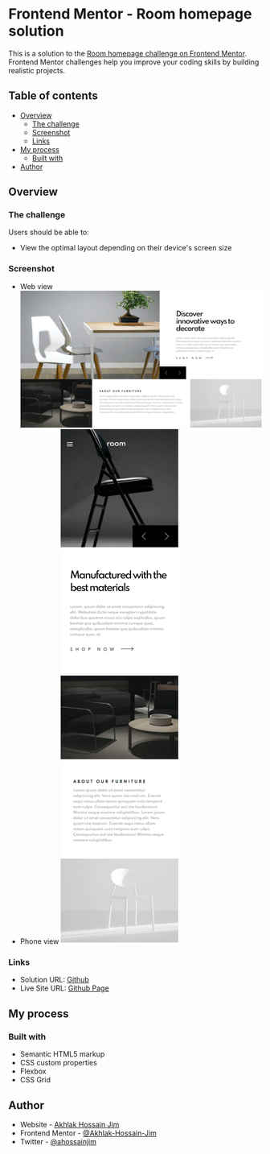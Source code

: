 # Frontend Mentor - Room homepage solution

This is a solution to the [Room homepage challenge on Frontend Mentor](https://www.frontendmentor.io/challenges/room-homepage-BtdBY_ENq). Frontend Mentor challenges help you improve your coding skills by building realistic projects.

## Table of contents

- [Overview](#overview)
  - [The challenge](#the-challenge)
  - [Screenshot](#screenshot)
  - [Links](#links)
- [My process](#my-process)
  - [Built with](#built-with)
- [Author](#author)

## Overview

### The challenge

Users should be able to:

- View the optimal layout depending on their device's screen size

### Screenshot

- Web view
  ![web view](./screenshots/web.png)
- Phone view
  ![web view](./screenshots/phone.png)

### Links

- Solution URL: [Github](https://github.com/Akhlak-Hossain-Jim/3-column-preview-card-component-main)
- Live Site URL: [Github Page](https://akhlak-hossain-jim.github.io/3-column-preview-card-component-main/)

## My process

### Built with

- Semantic HTML5 markup
- CSS custom properties
- Flexbox
- CSS Grid

## Author

- Website - [Akhlak Hossain Jim](http://akhlak-hossain-jim.github.io/)
- Frontend Mentor - [@Akhlak-Hossain-Jim](https://www.frontendmentor.io/profile/Akhlak-Hossain-Jim)
- Twitter - [@ahossainjim](https://twitter.com/ahossainjim)
